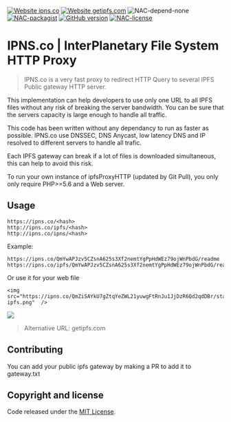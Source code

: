 [![Website ipns.co](https://img.shields.io/website-up-down-green-red/http/ipns.co.svg?label=ipns.co)](http://ipns.co/)
[![Website getipfs.com](https://img.shields.io/website-up-down-green-red/http/getipfs.com.svg?label=getipfs.com)](http://getipfs.com/)
![NAC-depend-none](https://img.shields.io/badge/dependency-none-green.svg)
[![NAC-packagist](https://img.shields.io/packagist/v/vanvan/ipfs-proxy-http.svg)](https://packagist.org/packages/vanvan/ipfs-proxy-http)
[![GitHub version](https://badge.fury.io/gh/VanVan%2FipfsProxyHTTP.svg)](https://github.com/VanVan/ipfsProxyHTTP)
[![NAC-license](https://img.shields.io/badge/license-MIT+-blue.svg)](https://github.com/VanVan/ipfsProxyHTTP/blob/master/LICENSE)

IPNS.co | InterPlanetary File System HTTP Proxy
=======================

> IPNS.co is a very fast proxy to redirect HTTP Query to several IPFS Public gateway HTTP server.

This implementation can help developers to use only one URL to all IPFS files without any risk of breaking the server bandwidth. You can be sure that the servers capacity is large enough to handle all traffic.
 

This code has been written without any dependancy to run as faster as possible.
IPNS.co use DNSSEC, DNS Anycast, low latency DNS and IP resolved to different servers to handle all trafic.

Each IPFS gateway can break if a lot of files is downloaded simultaneous, this can help to avoid this risk.


To run your own instance of ipfsProxyHTTP (updated by Git Pull), you only only require PHP>=5.6 and a Web server.


## Usage 

```
https://ipns.co/<hash>
http://ipns.co/ipfs/<hash>
http://ipns.co/ipns/<hash>
```
Example:
```
https://ipns.co/QmYwAPJzv5CZsnA625s3Xf2nemtYgPpHdWEz79ojWnPbdG/readme
https://ipns.co/ipfs/QmYwAPJzv5CZsnA625s3Xf2nemtYgPpHdWEz79ojWnPbdG/readme

```

Or use it for your web file

```
<img src="https://ipns.co/QmZiSAYkU7gZtqYeZWL21yuwgFtRnJu1JjDzR6Qd2qdDBr/static/img/go-ipfs.png"  />
```
<img src="https://ipns.co/QmZiSAYkU7gZtqYeZWL21yuwgFtRnJu1JjDzR6Qd2qdDBr/static/img/go-ipfs.png"  />
 
 
  
> Alternative URL: getipfs.com

## Contributing

You can add your public ipfs gateway by making a PR to add it to gateway.txt


## Copyright and license

Code released under the [MIT License](https://github.com/VanVan/ipfsProxyHTTP/blob/master/LICENSE).